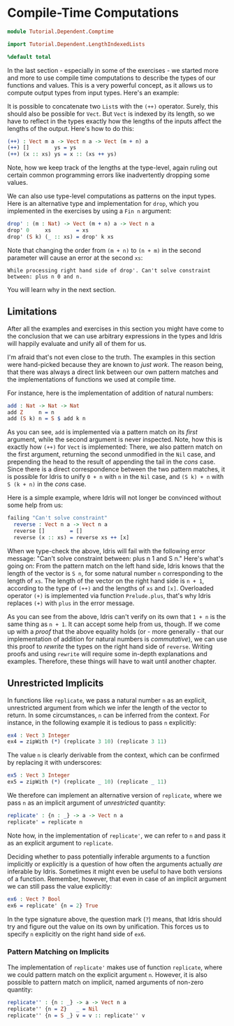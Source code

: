 # Compile-Time Computations

```idris
module Tutorial.Dependent.Comptime

import Tutorial.Dependent.LengthIndexedLists

%default total
```

In the last section - especially in some of the exercises - we started more and more to use compile time computations to describe the types of our functions and values. This is a very powerful concept, as it allows us to compute output types from input types. Here's an example:

It is possible to concatenate two `List`s with the `(++)` operator. Surely, this should also be possible for `Vect`. But `Vect` is indexed by its length, so we have to reflect in the types exactly how the lengths of the inputs affect the lengths of the output. Here's how to do this:

```idris
(++) : Vect m a -> Vect n a -> Vect (m + n) a
(++) []        ys = ys
(++) (x :: xs) ys = x :: (xs ++ ys)
```

Note, how we keep track of the lengths at the type-level, again ruling out certain common programming errors like inadvertently dropping some values.

We can also use type-level computations as patterns on the input types. Here is an alternative type and implementation for `drop`, which you implemented in the exercises by using a `Fin n` argument:

```idris
drop' : (m : Nat) -> Vect (m + n) a -> Vect n a
drop' 0     xs        = xs
drop' (S k) (_ :: xs) = drop' k xs
```

Note that changing the order from `(m + n)` to `(n + m)` in the second parameter will cause an error at the second `xs`:

```repl
While processing right hand side of drop'. Can't solve constraint between: plus n 0 and n.
```

You will learn why in the next section.

## Limitations

After all the examples and exercises in this section you might have come to the conclusion that we can use arbitrary expressions in the types and Idris will happily evaluate and unify all of them for us.

I'm afraid that's not even close to the truth. The examples in this section were hand-picked because they are known to *just work*. The reason being, that there was always a direct link between our own pattern matches and the implementations of functions we used at compile time.

For instance, here is the implementation of addition of natural numbers:

```idris
add : Nat -> Nat -> Nat
add Z     n = n
add (S k) n = S $ add k n
```

As you can see, `add` is implemented via a pattern match on its *first* argument, while the second argument is never inspected. Note, how this is exactly how `(++)` for `Vect` is implemented: There, we also pattern match on the first argument, returning the second unmodified in the `Nil` case, and prepending the head to the result of appending the tail in the *cons* case. Since there is a direct correspondence between the two pattern matches, it is possible for Idris to unify `0 + n` with `n` in the `Nil` case, and `(S k) + n` with `S (k + n)` in the *cons* case.

Here is a simple example, where Idris will not longer be convinced without some help from us:

```idris
failing "Can't solve constraint"
  reverse : Vect n a -> Vect n a
  reverse []        = []
  reverse (x :: xs) = reverse xs ++ [x]
```

When we type-check the above, Idris will fail with the following error message: "Can't solve constraint between: plus n 1 and S n." Here's what's going on: From the pattern match on the left hand side, Idris knows that the length of the vector is `S n`, for some natural number `n` corresponding to the length of `xs`. The length of the vector on the right hand side is `n + 1`, according to the type of `(++)` and the lengths of `xs` and `[x]`. Overloaded operator `(+)` is implemented via function `Prelude.plus`, that's why Idris replaces `(+)` with `plus` in the error message.

As you can see from the above, Idris can't verify on its own that `1 + n` is the same thing as `n + 1`. It can accept some help from us, though. If we come up with a *proof* that the above equality holds (or - more generally - that our implementation of addition for natural numbers is *commutative*), we can use this proof to *rewrite* the types on the right hand side of `reverse`. Writing proofs and using `rewrite` will require some in-depth explanations and examples. Therefore, these things will have to wait until another chapter.

## Unrestricted Implicits

In functions like `replicate`, we pass a natural number `n` as an explicit, unrestricted argument from which we infer the length of the vector to return. In some circumstances, `n` can be inferred from the context. For instance, in the following example it is tedious to pass `n` explicitly:

```idris
ex4 : Vect 3 Integer
ex4 = zipWith (*) (replicate 3 10) (replicate 3 11)
```

The value `n` is clearly derivable from the context, which can be confirmed by replacing it with underscores:

```idris
ex5 : Vect 3 Integer
ex5 = zipWith (*) (replicate _ 10) (replicate _ 11)
```

We therefore can implement an alternative version of `replicate`, where we pass `n` as an implicit argument of *unrestricted* quantity:

```idris
replicate' : {n : _} -> a -> Vect n a
replicate' = replicate n
```

Note how, in the implementation of `replicate'`, we can refer to `n` and pass it as an explicit argument to `replicate`.

Deciding whether to pass potentially inferable arguments to a function implicitly or explicitly is a question of how often the arguments actually *are* inferable by Idris. Sometimes it might even be useful to have both versions of a function. Remember, however, that even in case of an implicit argument we can still pass the value explicitly:

```idris
ex6 : Vect ? Bool
ex6 = replicate' {n = 2} True
```

In the type signature above, the question mark (`?`) means, that Idris should try and figure out the value on its own by unification. This forces us to specify `n` explicitly on the right hand side of `ex6`.

### Pattern Matching on Implicits

The implementation of `replicate'` makes use of function `replicate`, where we could pattern match on the explicit argument `n`. However, it is also possible to pattern match on implicit, named arguments of non-zero quantity:

```idris
replicate'' : {n : _} -> a -> Vect n a
replicate'' {n = Z}   _ = Nil
replicate'' {n = S _} v = v :: replicate'' v
```

<!-- vi: filetype=idris2:syntax=markdown
-->
